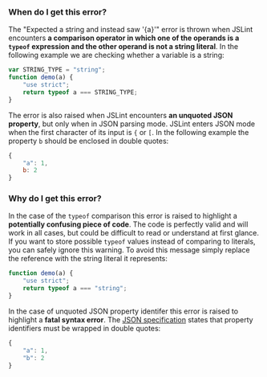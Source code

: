 <!---
{
    "titles": [
        "Expected a string and instead saw '{a}'"
    ],
    "slugs": [
        "expected-a-string-and-instead-saw-a"
    ],
    "linters": [
        "jslint"
    ],
    "author": "jallardice"
}
-->

### When do I get this error?

The "Expected a string and instead saw '{a}'" error is thrown when JSLint
encounters **a comparison operator in which one of the operands is a `typeof`
expression and the other operand is not a string literal**. In the following
example we are checking whether a variable is a string:

<!---
{
    "linter": "jslint"
}
-->
```javascript
var STRING_TYPE = "string";
function demo(a) {
    "use strict";
    return typeof a === STRING_TYPE;
}
```

The error is also raised when JSLint encounters **an unquoted JSON property**,
but only when in JSON parsing mode. JSLint enters JSON mode when the first
character of its input is `{` or `[`. In the following example the property `b`
should be enclosed in double quotes:

<!---
{
    "linter": "jslint"
}
-->
```javascript
{
    "a": 1,
    b: 2
}
```

### Why do I get this error?

In the case of the `typeof` comparison this error is raised to highlight a
**potentially confusing piece of code**. The code is perfectly valid and will
work in all cases, but could be difficult to read or understand at first glance.
If you want to store possible `typeof` values instead of comparing to literals,
you can safely ignore this warning. To avoid this message simply replace the
reference with the string literal it represents:

<!---
{
    "linter": "jslint"
}
-->
```javascript
function demo(a) {
    "use strict";
    return typeof a === "string";
}
```

In the case of unquoted JSON property identifer this error is raised to
highlight a **fatal syntax error**. The [JSON specification][json] states that
property identifiers must be wrapped in double quotes:

<!---
{
    "linter": "jslint"
}
-->
```javascript
{
    "a": 1,
    "b": 2
}
```

[json]: http://json.org/
